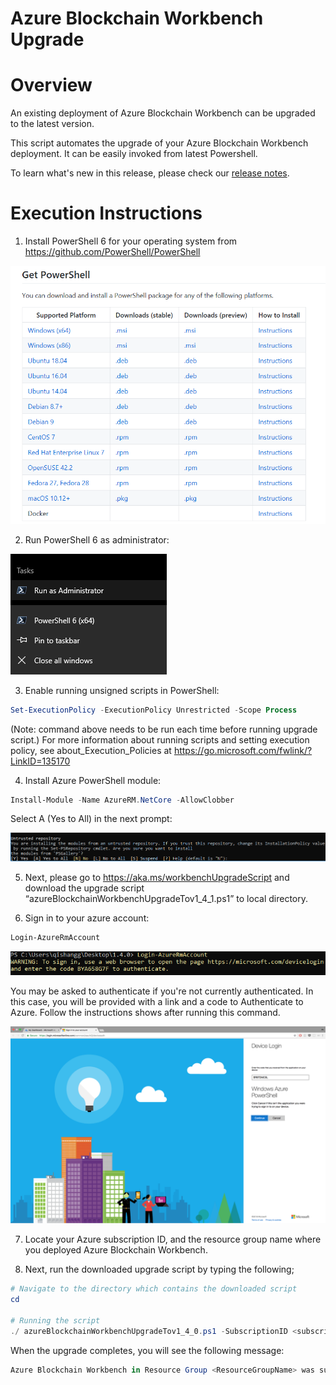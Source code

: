 # Azure Blockchain Workbench Upgrade



Overview
=================
An existing deployment of Azure Blockchain Workbench can be upgraded to the latest version.

This script automates the upgrade of your Azure Blockchain Workbench deployment. It can be easily invoked from latest Powershell.

To learn what's new in this release, please check our [release notes](releasenotes.md).

Execution Instructions
=======================
1. Install PowerShell 6 for your operating system from https://github.com/PowerShell/PowerShell

![](./media/release140-1.png)


2. Run PowerShell 6 as administrator:

![](./media/release-140-2.png)


3. Enable running unsigned scripts in PowerShell:

```powershell
Set-ExecutionPolicy -ExecutionPolicy Unrestricted -Scope Process
```
(Note: command above needs to be run each time before running upgrade script.)
For more information about running scripts and setting execution policy, see about_Execution_Policies at https://go.microsoft.com/fwlink/?LinkID=135170

4. Install Azure PowerShell module:
```powershell
Install-Module -Name AzureRM.NetCore -AllowClobber
```
Select A (Yes to All) in the next prompt:

![](./media/release-140-3.png)


5. Next, please go to https://aka.ms/workbenchUpgradeScript and download the upgrade script “azureBlockchainWorkbenchUpgradeTov1_4_1.ps1” to local directory.


6. Sign in to your azure account:

```powershell
Login-AzureRmAccount
```
![](./media/release-140-4.png)

You may be asked to authenticate if you're not currently authenticated. In this case, you will be provided with a link and a code to Authenticate to Azure. Follow the instructions shows after running this command.

![](./media/upgrade-5.png)


7. Locate your Azure subscription ID, and the resource group name where you deployed Azure Blockchain Workbench.


8. Next, run the downloaded upgrade script by typing the following;

```powershell
# Navigate to the directory which contains the downloaded script
cd 

# Running the script
./ azureBlockchainWorkbenchUpgradeTov1_4_0.ps1 -SubscriptionID <subscription_id> -ResourceGroupName <workbench-resource-group-name>

```

When the upgrade completes, you will see the following message:
```powershell
Azure Blockchain Workbench in Resource Group <ResourceGroupName> was succesfully updated to version 1.4.1.
```
